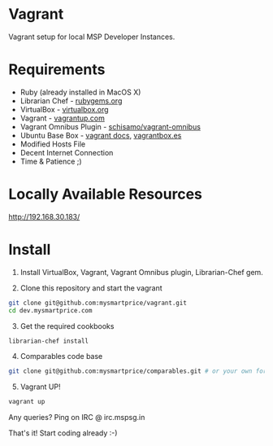 Vagrant
=======

Vagrant setup for local MSP Developer Instances.


# Requirements

* Ruby (already installed in MacOS X)
* Librarian Chef - [rubygems.org](https://rubygems.org/gems/librarian-chef)
* VirtualBox - [virtualbox.org](https://www.virtualbox.org/wiki/Downloads)
* Vagrant - [vagrantup.com](http://vagrantup.com/)
* Vagrant Omnibus Plugin - [schisamo/vagrant-omnibus](https://github.com/schisamo/vagrant-omnibus)
* Ubuntu Base Box - [vagrant docs](https://docs.vagrantup.com/v2/boxes/base.html), [vagrantbox.es](http://www.vagrantbox.es/)
* Modified Hosts File
* Decent Internet Connection
* Time & Patience ;)

# Locally Available Resources

http://192.168.30.183/

# Install

1. Install VirtualBox, Vagrant, Vagrant Omnibus plugin, Librarian-Chef gem.

2. Clone this repository and start the vagrant
```bash
git clone git@github.com:mysmartprice/vagrant.git
cd dev.mysmartprice.com
```

3. Get the required cookbooks
```bash
librarian-chef install
```

4. Comparables code base
```bash
git clone git@github.com:mysmartprice/comparables.git # or your own fork
```

5. Vagrant UP!
```bash
vagrant up
```

Any queries? Ping on IRC @ irc.mspsg.in

That's it! Start coding already :-)
